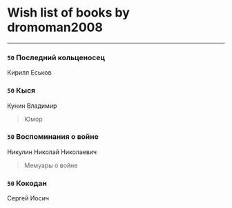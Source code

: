 # Wish list of books by dromoman2008
---

### `50` Последний кольценосец
Кирилл Еськов

### `50` Кыся
Кунин Владимир
> Юмор

### `50` Воспоминания о войне
Никулин Николай Николаевич
> Мемуары о войне

### `50` Кокодан
Сергей Иосич

